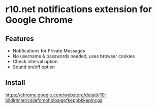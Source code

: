 r10.net notifications extension for Google Chrome
============

## Features
* Notifications for Private Messages
* No username & passwords needed, uses browser cookies
* Check interval option
* Sound on/off option

## Install
https://chrome.google.com/webstore/detail/r10-bildirimler/caiiafdmoholoajgpfkeppbkkeplncga
